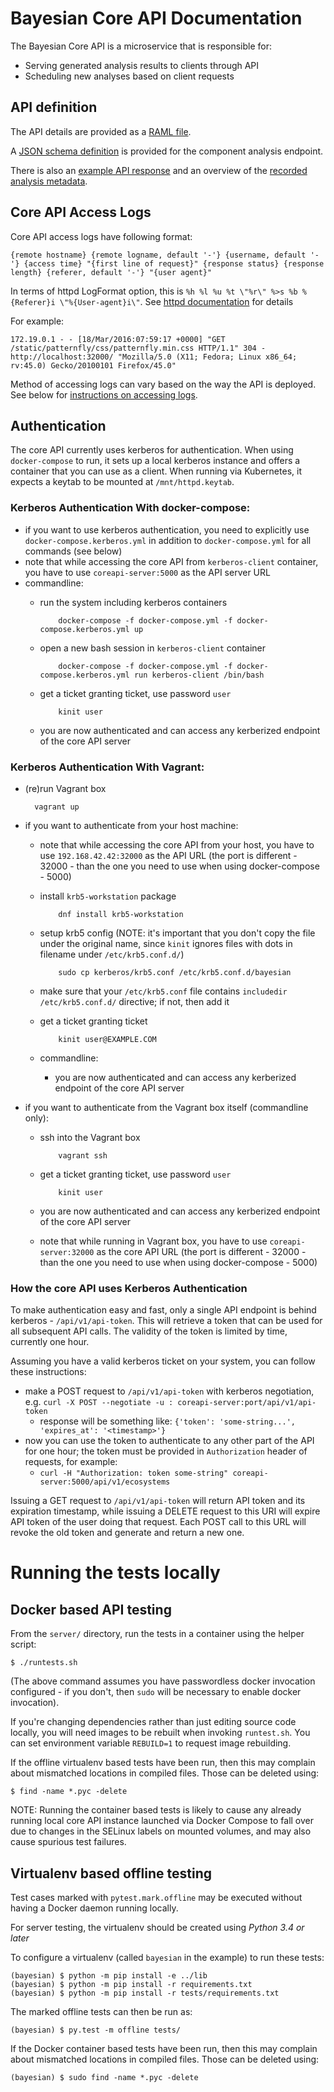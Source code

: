 # Bayesian Core API Documentation

The Bayesian Core API is a microservice that is responsible for:

* Serving generated analysis results to clients through API
* Scheduling new analyses based on client requests

## API definition

The API details are provided as a [RAML file](../docs/api/raml/api.raml).

A [JSON schema definition](schemas/generated/component-analysis-v1-0-0.schema.json)
is provided for the component analysis endpoint.

There is also an [example API response](../docs/api/api-response-examples.md) and an
overview of the [recorded analysis metadata](../docs/api/metadata-format.md).

## Core API Access Logs

Core API access logs have following format:

```
{remote hostname} {remote logname, default '-'} {username, default '-'} {access time} "{first line of request}" {response status} {response length} {referer, default '-'} "{user agent}"
```

In terms of httpd LogFormat option, this is `%h %l %u %t \"%r\" %>s %b %{Referer}i \"%{User-agent}i\"`. See [httpd documentation](http://httpd.apache.org/docs/current/mod/mod_log_config.html#formats) for details

For example:

```
172.19.0.1 - - [18/Mar/2016:07:59:17 +0000] "GET /static/patternfly/css/patternfly.min.css HTTP/1.1" 304 - http://localhost:32000/ "Mozilla/5.0 (X11; Fedora; Linux x86_64; rv:45.0) Gecko/20100101 Firefox/45.0"
```

Method of accessing logs can vary based on the way the API is deployed. See below for [instructions on accessing logs](#logs).

## Authentication

The core API currently uses kerberos for authentication. When using `docker-compose` to run, it sets up a local kerberos instance and offers a container that you can use as a client. When running via Kubernetes, it expects a keytab to be mounted at `/mnt/httpd.keytab`.

### Kerberos Authentication With docker-compose:

- if you want to use kerberos authentication, you need to explicitly use `docker-compose.kerberos.yml` in addition to `docker-compose.yml` for all commands (see below)
- note that while accessing the core API from `kerberos-client` container, you have to use `coreapi-server:5000` as the API server URL
- commandline:
  - run the system including kerberos containers

            docker-compose -f docker-compose.yml -f docker-compose.kerberos.yml up

  - open a new bash session in `kerberos-client` container

            docker-compose -f docker-compose.yml -f docker-compose.kerberos.yml run kerberos-client /bin/bash

  - get a ticket granting ticket, use password `user`

            kinit user

  - you are now authenticated and can access any kerberized endpoint of the core API server

### Kerberos Authentication With Vagrant:

- (re)run Vagrant box

        vagrant up

- if you want to authenticate from your host machine:
  - note that while accessing the core API from your host, you have to use `192.168.42.42:32000` as the API URL (the port is different - 32000 - than the one you need to use when using docker-compose - 5000)
  - install `krb5-workstation` package

            dnf install krb5-workstation

  - setup krb5 config (NOTE: it's important that you don't copy the file under the original name, since `kinit` ignores files with dots in filename under `/etc/krb5.conf.d/`)

            sudo cp kerberos/krb5.conf /etc/krb5.conf.d/bayesian

  - make sure that your `/etc/krb5.conf` file contains `includedir /etc/krb5.conf.d/` directive; if not, then add it
  - get a ticket granting ticket

            kinit user@EXAMPLE.COM

  - commandline:
    - you are now authenticated and can access any kerberized endpoint of the core API server

- if you want to authenticate from the Vagrant box itself (commandline only):
  - ssh into the Vagrant box

            vagrant ssh

  - get a ticket granting ticket, use password `user`

            kinit user

  - you are now authenticated and can access any kerberized endpoint of the core API server
  - note that while running in Vagrant box, you have to use `coreapi-server:32000` as the core API URL (the port is different - 32000 - than the one you need to use when using docker-compose - 5000)

### How the core API uses Kerberos Authentication

To make authentication easy and fast, only a single API endpoint is behind kerberos - `/api/v1/api-token`. This will retrieve a token that can be used for all subsequent API calls. The validity of the token is limited by time, currently one hour.

Assuming you have a valid kerberos ticket on your system, you can follow these instructions:
- make a POST request to `/api/v1/api-token` with kerberos negotiation, e.g. `curl -X POST --negotiate -u : coreapi-server:port/api/v1/api-token`
  - response will be something like: `{'token': 'some-string...', 'expires_at': '<timestamp>'}`
- now you can use the token to authenticate to any other part of the API for one hour; the token must be provided in `Authorization` header of requests, for example:
  - `curl -H "Authorization: token some-string" coreapi-server:5000/api/v1/ecosystems`

Issuing a GET request to `/api/v1/api-token` will return API token and its expiration timestamp, while issuing a DELETE request to this URI will expire API token of the user doing that request. Each POST call to this URL will revoke the old token and generate and return a new one.

# Running the tests locally

## Docker based API testing

From the `server/` directory, run the tests in a container using the helper
script:

    $ ./runtests.sh

(The above command assumes you have passwordless docker invocation configured -
if you don't, then `sudo` will be necessary to enable docker invocation).

If you're changing dependencies rather than just editing source code locally,
you will need images to be rebuilt when invoking `runtest.sh`. You
can set environment variable `REBUILD=1` to request image rebuilding.

If the offline virtualenv based tests have been run, then this may complain
about mismatched locations in compiled files. Those can be deleted using:

    $ find -name *.pyc -delete

NOTE: Running the container based tests is likely to cause any already
running local core API instance launched via Docker Compose to fall over due to
changes in the SELinux labels on mounted volumes, and may also cause
spurious test failures.


## Virtualenv based offline testing

Test cases marked with `pytest.mark.offline` may be executed without having a
Docker daemon running locally.

For server testing, the virtualenv should be created using *Python 3.4 or later*

To configure a virtualenv (called `bayesian` in the example) to run these
tests:

    (bayesian) $ python -m pip install -e ../lib
    (bayesian) $ python -m pip install -r requirements.txt
    (bayesian) $ python -m pip install -r tests/requirements.txt

The marked offline tests can then be run as:

    (bayesian) $ py.test -m offline tests/

If the Docker container based tests have been run, then this may complain
about mismatched locations in compiled files. Those can be deleted using:

    (bayesian) $ sudo find -name *.pyc -delete
